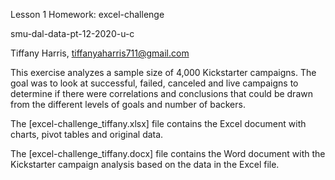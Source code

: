 Lesson 1 Homework: excel-challenge

smu-dal-data-pt-12-2020-u-c

Tiffany Harris, tiffanyaharris711@gmail.com

This exercise analyzes a sample size of 4,000 Kickstarter campaigns. The goal was to look at successful, failed, canceled and live campaigns to determine if there were correlations and conclusions that could be drawn from the different levels of goals and number of backers. 

The [excel-challenge_tiffany.xlsx] file contains the Excel document with charts, pivot tables and original data.

The [excel-challenge_tiffany.docx] file contains the Word document with the Kickstarter campaign analysis based on the data in the Excel file.